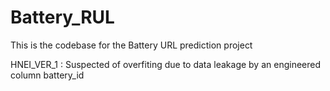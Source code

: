 # Battery_RUL
This is the codebase for the Battery URL prediction project 

HNEI_VER_1 : Suspected of overfiting due to data leakage by an engineered column battery_id

